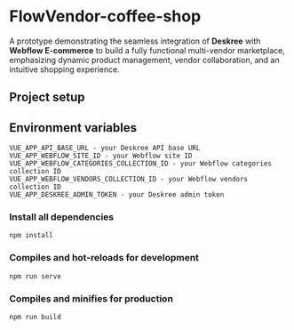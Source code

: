 # FlowVendor-coffee-shop

A prototype demonstrating the seamless integration of **Deskree** with **Webflow E-commerce** to build a fully functional multi-vendor marketplace, emphasizing dynamic product management, vendor collaboration, and an intuitive shopping experience.

## Project setup

## Environment variables
```
VUE_APP_API_BASE_URL - your Deskree API base URL
VUE_APP_WEBFLOW_SITE_ID - your Webflow site ID
VUE_APP_WEBFLOW_CATEGORIES_COLLECTION_ID - your Webflow categories collection ID
VUE_APP_WEBFLOW_VENDORS_COLLECTION_ID - your Webflow vendors collection ID
VUE_APP_DESKREE_ADMIN_TOKEN - your Deskree admin token
```

### Install all dependencies

```
npm install
```

### Compiles and hot-reloads for development
```
npm run serve
```

### Compiles and minifies for production
```
npm run build
```
